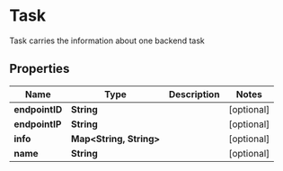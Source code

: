 

# Task

Task carries the information about one backend task

## Properties

| Name | Type | Description | Notes |
|------------ | ------------- | ------------- | -------------|
|**endpointID** | **String** |  |  [optional] |
|**endpointIP** | **String** |  |  [optional] |
|**info** | **Map&lt;String, String&gt;** |  |  [optional] |
|**name** | **String** |  |  [optional] |



